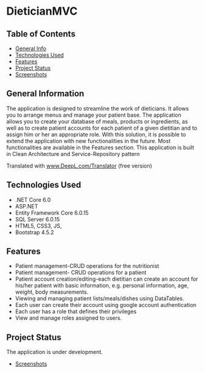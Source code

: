 # DieticianMVC

## Table of Contents
* [General Info](#general-information)
* [Technologies Used](#technologies-used)
* [Features](#features)
* [Project Status](#project-status)
* [Screenshots](#screenshots)

## General Information
The application is designed to streamline the work of dieticians. It allows you to arrange menus and manage your patient base. The application allows you to create your database of meals, products or ingredients, as well as to create patient accounts for each patient of a given dietitian and to assign him or her an appropriate role. With this solution, it is possible to extend the application with new functionalities in the future. Most functionalities are available in the Features section. This application is built in Clean Architecture and Service-Repository pattern

Translated with www.DeepL.com/Translator (free version)

## Technologies Used
* .NET Core 6.0
* ASP.NET
* Entity Framework Core 6.0.15
* SQL Server 6.0.15
* HTML5, CSS3, JS,
* Bootstrap 4.5.2

## Features
* Patient management-CRUD operations for the nutritionist
* Patient management- CRUD operations for a patient
* Patient account creation/editing-each dietitian can create an account for his/her patient with basic information, e.g. personal information, age, weight, body measurements.
* Viewing and managing patient lists/meals/dishes using DataTables.
* Each user can create their account using google account authentication
* Each user has a role that defines their privileges
* View and manage roles assigned to users.

## Project Status
The application is under development.

* [Screenshots](#screenshots)






